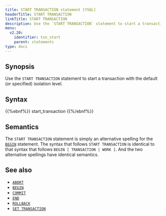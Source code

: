 ```yaml
---
title: START TRANSACTION statement [YSQL]
headerTitle: START TRANSACTION
linkTitle: START TRANSACTION
description: Use the `START TRANSACTION` statement to start a transaction with the default (or specified) isolation level.
menu:
  v2.20:
    identifier: txn_start
    parent: statements
type: docs
---
```


## Synopsis

Use the `START TRANSACTION` statement to start a transaction with the default (or specified) isolation level.

## Syntax

{{%ebnf%}}
  start_transaction
{{%/ebnf%}}

## Semantics

The `START TRANSACTION` statement is simply an alternative spelling for the [`BEGIN`](../txn_begin) statement. The syntax that follows `START TRANSACTION` is identical to that syntax that follows `BEGIN [ TRANSACTION | WORK ]`. And the two alternative spellings have identical semantics.

## See also

- [`ABORT`](../txn_abort)
- [`BEGIN`](../txn_begin)
- [`COMMIT`](../txn_commit)
- [`END`](../txn_end)
- [`ROLLBACK`](../txn_rollback)
- [`SET TRANSACTION`](../txn_set)
